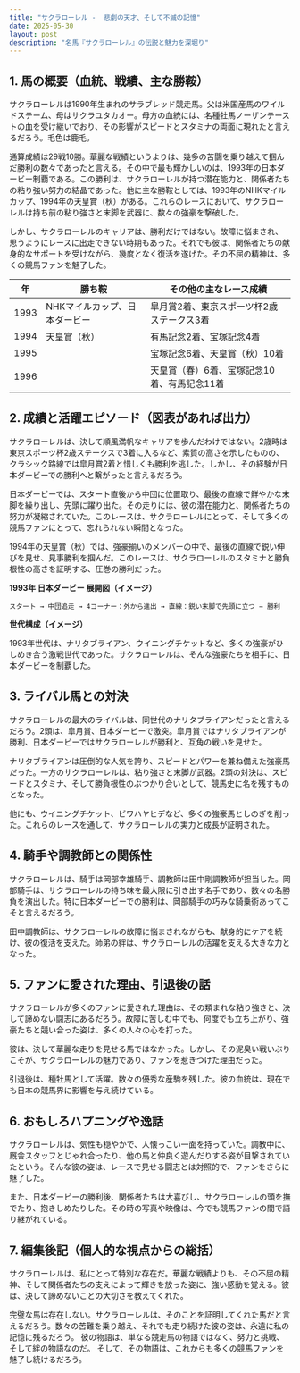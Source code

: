 ```yaml
---
title: "サクラローレル -  悲劇の天才、そして不滅の記憶"
date: 2025-05-30
layout: post
description: "名馬『サクラローレル』の伝説と魅力を深堀り"
---
```


## 1. 馬の概要（血統、戦績、主な勝鞍）

サクラローレルは1990年生まれのサラブレッド競走馬。父は米国産馬のワイルドステーム、母はサクラユタカオー。母方の血統には、名種牡馬ノーザンテーストの血を受け継いでおり、その影響がスピードとスタミナの両面に現れたと言えるだろう。毛色は鹿毛。

通算成績は29戦10勝。華麗な戦績というよりは、幾多の苦闘を乗り越えて掴んだ勝利の数々であったと言える。その中で最も輝かしいのは、1993年の日本ダービー制覇である。この勝利は、サクラローレルが持つ潜在能力と、関係者たちの粘り強い努力の結晶であった。他に主な勝鞍としては、1993年のNHKマイルカップ、1994年の天皇賞（秋）がある。これらのレースにおいて、サクラローレルは持ち前の粘り強さと末脚を武器に、数々の強豪を撃破した。

しかし、サクラローレルのキャリアは、勝利だけではない。故障に悩まされ、思うようにレースに出走できない時期もあった。それでも彼は、関係者たちの献身的なサポートを受けながら、幾度となく復活を遂げた。その不屈の精神は、多くの競馬ファンを魅了した。

| 年   | 勝ち鞍                                  | その他の主なレース成績                                    |
|-----|----------------------------------------|---------------------------------------------------------|
| 1993 | NHKマイルカップ、日本ダービー                | 皐月賞2着、東京スポーツ杯2歳ステークス3着                 |
| 1994 | 天皇賞（秋）                              | 有馬記念2着、宝塚記念4着                               |
| 1995 |                                        | 宝塚記念6着、天皇賞（秋）10着                             |
| 1996 |                                        | 天皇賞（春）6着、宝塚記念10着、有馬記念11着                   |


## 2. 成績と活躍エピソード（図表があれば出力）

サクラローレルは、決して順風満帆なキャリアを歩んだわけではない。2歳時は東京スポーツ杯2歳ステークスで3着に入るなど、素質の高さを示したものの、クラシック路線では皐月賞2着と惜しくも勝利を逃した。しかし、その経験が日本ダービーでの勝利へと繋がったと言えるだろう。

日本ダービーでは、スタート直後から中団に位置取り、最後の直線で鮮やかな末脚を繰り出し、先頭に躍り出た。その走りには、彼の潜在能力と、関係者たちの努力が凝縮されていた。このレースは、サクラローレルにとって、そして多くの競馬ファンにとって、忘れられない瞬間となった。

1994年の天皇賞（秋）では、強豪揃いのメンバーの中で、最後の直線で鋭い伸びを見せ、見事勝利を掴んだ。このレースは、サクラローレルのスタミナと勝負根性の高さを証明する、圧巻の勝利だった。

**1993年 日本ダービー 展開図（イメージ）**

```
スタート → 中団追走 → 4コーナー：外から進出 → 直線：鋭い末脚で先頭に立つ → 勝利
```

**世代構成（イメージ）**

1993年世代は、ナリタブライアン、ウイニングチケットなど、多くの強豪がひしめき合う激戦世代であった。サクラローレルは、そんな強豪たちを相手に、日本ダービーを制覇した。


## 3. ライバル馬との対決

サクラローレルの最大のライバルは、同世代のナリタブライアンだったと言えるだろう。2頭は、皐月賞、日本ダービーで激突。皐月賞ではナリタブライアンが勝利、日本ダービーではサクラローレルが勝利と、互角の戦いを見せた。

ナリタブライアンは圧倒的な人気を誇り、スピードとパワーを兼ね備えた強豪馬だった。一方のサクラローレルは、粘り強さと末脚が武器。2頭の対決は、スピードとスタミナ、そして勝負根性のぶつかり合いとして、競馬史に名を残すものとなった。

他にも、ウイニングチケット、ビワハヤヒデなど、多くの強豪馬としのぎを削った。これらのレースを通して、サクラローレルの実力と成長が証明された。


## 4. 騎手や調教師との関係性

サクラローレルは、騎手は岡部幸雄騎手、調教師は田中剛調教師が担当した。岡部騎手は、サクラローレルの持ち味を最大限に引き出す名手であり、数々の名勝負を演出した。特に日本ダービーでの勝利は、岡部騎手の巧みな騎乗術あってこそと言えるだろう。

田中調教師は、サクラローレルの故障に悩まされながらも、献身的にケアを続け、彼の復活を支えた。師弟の絆は、サクラローレルの活躍を支える大きな力となった。


## 5. ファンに愛された理由、引退後の話

サクラローレルが多くのファンに愛された理由は、その類まれな粘り強さと、決して諦めない闘志にあるだろう。故障に苦しむ中でも、何度でも立ち上がり、強豪たちと競い合った姿は、多くの人々の心を打った。

彼は、決して華麗な走りを見せる馬ではなかった。しかし、その泥臭い戦いぶりこそが、サクラローレルの魅力であり、ファンを惹きつけた理由だった。

引退後は、種牡馬として活躍。数々の優秀な産駒を残した。彼の血統は、現在でも日本の競馬界に影響を与え続けている。


## 6. おもしろハプニングや逸話

サクラローレルは、気性も穏やかで、人懐っこい一面を持っていた。調教中に、厩舎スタッフとじゃれ合ったり、他の馬と仲良く遊んだりする姿が目撃されていたという。そんな彼の姿は、レースで見せる闘志とは対照的で、ファンをさらに魅了した。

また、日本ダービーの勝利後、関係者たちは大喜びし、サクラローレルの頭を撫でたり、抱きしめたりした。その時の写真や映像は、今でも競馬ファンの間で語り継がれている。


## 7. 編集後記（個人的な視点からの総括）

サクラローレルは、私にとって特別な存在だ。華麗な戦績よりも、その不屈の精神、そして関係者たちの支えによって輝きを放った姿に、強い感動を覚える。彼は、決して諦めないことの大切さを教えてくれた。

完璧な馬は存在しない。サクラローレルは、そのことを証明してくれた馬だと言えるだろう。数々の苦難を乗り越え、それでも走り続けた彼の姿は、永遠に私の記憶に残るだろう。  彼の物語は、単なる競走馬の物語ではなく、努力と挑戦、そして絆の物語なのだ。  そして、その物語は、これからも多くの競馬ファンを魅了し続けるだろう。
